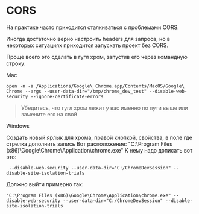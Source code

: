 # CORS

На практике часто приходится сталкиваться с проблемами CORS.

Иногда достаточно верно настроить headers для запроса, но в некоторых ситуациях приходится запускать проект без CORS.

Проще всего это сделать в гугл хром, запустив его через командную строку:

Mac
```
open -n -a /Applications/Google\ Chrome.app/Contents/MacOS/Google\ Chrome --args --user-data-dir="/tmp/chrome_dev_test" --disable-web-security --ignore-certificate-errors
```
> Убедитесь, что гугл хром лежит у вас именно по пути выше или замените его на свой

Windows

Создать новый ярлык для хрома, правой кнопкой, свойства, в поле где стрелка дополнить запись
Вот расположение:
"C:\Program Files (x86)\Google\Chrome\Application\chrome.exe"
К нему надо дописать вот это:
```
 --disable-web-security --user-data-dir="C:/ChromeDevSession" --disable-site-isolation-trials
```
Должно выйти примерно так:
```
"C:\Program Files (x86)\Google\Chrome\Application\chrome.exe" --disable-web-security --user-data-dir="C:/ChromeDevSession" --disable-site-isolation-trials
```
